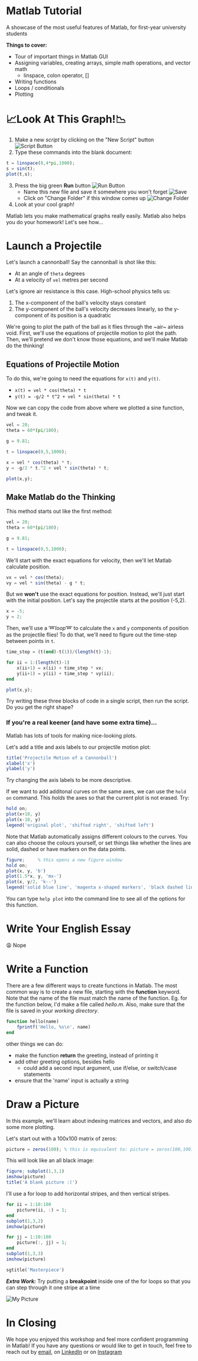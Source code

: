 # Matlab Tutorial
A showcase of the most useful features of Matlab, for first-year university students

**Things to cover:**
- Tour of important things in Matlab GUI
- Assigning variables, creating arrays, simple math operations, and vector math
   - linspace, colon operator, []
- Writing functions
- Loops / conditionals
- Plotting

# 📈Look At This Graph!📉

1. Make a new *script* by clicking on the "New Script" button
![Script Button](./images/new_script_button.png)
2. Type these commands into the blank document:
```octave
t = linspace(0,4*pi,1000);
s = sin(t);
plot(t,s);
```
3. Press the big green **Run** button ![Run Button](./images/run_button.png)
    * Name this new file and save it somewhere you won't forget ![Save](./images/save_as.png)
    * Click on "Change Folder" if this window comes up ![Change Folder](./images/change_folder.png)
4. Look at your cool graph!

Matlab lets you make mathematical graphs really easily.
Matlab also helps you do your homework! Let's see how...

# Launch a Projectile

Let's launch a cannonball!
Say the cannonball is shot like this:

* At an angle of `theta` degrees
* At a velocity of `vel` metres per second

Let's ignore air resistance is this case.
High-school physics tells us:

1. The x-component of the ball's velocity stays constant
2. The y-component of the ball's velocity decreases linearly, so the y-component of its position is a quadratic

We're going to plot the path of the ball as it flies through the ~air~ airless void.
First, we'll use the equations of projectile motion to plot the path.
Then, we'll pretend we don't know those equations, and we'll make Matlab do the thinking!

## Equations of Projectile Motion

To do this, we're going to need the equations for `x(t)` and `y(t)`.

* `x(t) = vel * cos(theta) * t`
* `y(t) = -g/2 * t^2 + vel * sin(theta) * t`

Now we can copy the code from above where we plotted a sine function, and tweak it.

```octave
vel = 20;
theta = 60*(pi/180);

g = 9.81;

t = linspace(0,5,1000);

x = vel * cos(theta) * t;
y = -g/2 * t.^2 + vel * sin(theta) * t;

plot(x,y);
```

## Make Matlab do the Thinking

This method starts out like the first method:
```octave
vel = 20;
theta = 60*(pi/180);

g = 9.81;

t = linspace(0,5,1000);
```

We'll start with the exact equations for velocity, then we'll let Matlab calculate position.

```octave
vx = vel * cos(theta);
vy = vel * sin(theta) - g * t;
```

But we **won't** use the exact equations for position.
Instead, we'll just start with the initial position.
Let's say the projectile starts at the position (-5,2).

```octave
x = -5;
y = 2;
```

Then, we'll use a ➿*loop*➿ to calculate the `x` and `y` components of position as the projectile flies!
To do that, we'll need to figure out the time-step between points in `t`.

```octave
time_step = (t(end)-t(1))/(length(t)-1);

for ii = 1:(length(t)-1)
    x(ii+1) = x(ii) + time_step * vx;
    y(ii+1) = y(ii) + time_step * vy(ii);
end

plot(x,y);
```

Try writing these three blocks of code in a single script, then run the script. Do you get the right shape?

### If you're a real keener (and have some extra time)...
Matlab has lots of tools for making nice-looking plots.

Let's add a title and axis labels to our projectile motion plot:

```octave
title('Projectile Motion of a Cannonball')
xlabel('x')
ylabel('y')
```

Try changing the axis labels to be more descriptive.

If we want to add additonal curves on the same axes, we can use the `hold on` command. This *holds* the axes so that the current plot is not erased. Try:

```octave
hold on;
plot(x+10, y)
plot(x-10, y)
legend('original plot', 'shifted right', 'shifted left')
```

Note that Matlab automatically assigns different colours to the curves. You can also choose the colours yourself, or set things like whether the lines are solid, dashed or have markers on the data points. 

```octave
figure; 	% this opens a new figure window
hold on;
plot(x, y, 'b') 
plot(1.5*x, y, 'mx-')
plot(x, y/2, 'k--')
legend('solid blue line', 'magenta x-shaped markers', 'black dashed line')
```

You can type `help plot` into the command line to see all of the options for this function.


# Write Your English Essay

😩 Nope

# Write a Function
There are a few different ways to create functions in Matlab. The most common way is to create a new file, starting with the **function** keyword. Note that the name of the file must match the name of the function. Eg. for the function below, I'd make a file called *hello.m.* Also, make sure that the file is saved in your *working directory*.

```octave
function hello(name)
    fprintf('Hello, %s\n', name)
end
```

other things we can do:
   - make the function **return** the greeting, instead of printing it
   - add other greeting options, besides hello
      - could add a second input argument, use if/else, or switch/case statements
   - ensure that the 'name' input is actually a string

# Draw a Picture
In this example, we'll learn about indexing matrices and vectors, and also do some more plotting.

Let's start out with a 100x100 matrix of zeros:
```octave
picture = zeros(100); % this is equivalent to: picture = zeros(100,100);
```
This will look like an all black image:
```octave
figure; subplot(1,3,1)
imshow(picture)
title('A blank picture :(')
```
I'll use a for loop to add horizontal stripes, and then vertical stripes.
```octave
for ii = 1:10:100
    picture(ii, :) = 1;
end
subplot(1,3,2)
imshow(picture)

for jj = 1:10:100
    picture(:, jj) = 1;
end
subplot(1,3,3)
imshow(picture)

sgtitle('Masterpiece')
```

***Extra Work:*** 
Try putting a **breakpoint** inside one of the for loops so that you can step through it one stripe at a time

![My Picture](./images/picture.png)

# In Closing
We hope you enjoyed this workshop and feel more confident programming in Matlab! 
If you have any questions or would like to get in touch, feel free to reach out by [email](mailto:ieeewiews@gmail.com), on [LinkedIn](https://www.linkedin.com/company/wie-winnipeg/) or on [Instagram](https://www.instagram.com/wie.winnipeg/)
